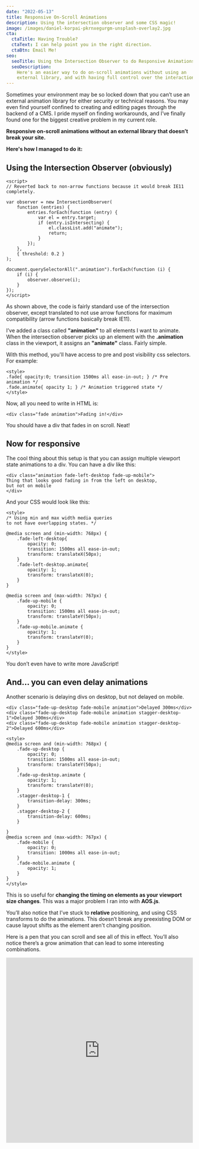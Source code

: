 ```yaml
---
date: "2022-05-13"
title: Responsive On-Scroll Animations
description: Using the intersection observer and some CSS magic!
image: /images/daniel-korpai-pkrnxegurgm-unsplash-overlay2.jpg
cta:
  ctaTitle: Having Trouble?
  ctaText: I can help point you in the right direction.
  ctaBtn: Email Me!
seo:
  seoTitle: Using the Intersection Observer to do Responsive Animations | Jason Somai
  seoDescription:
    Here's an easier way to do on-scroll animations without using an
    external library, and with having full control over the interactions.
---
```


Sometimes your environment may be so locked down that you can’t use an external animation library for either security or technical reasons. You may even find yourself confined to creating and editing pages through the backend of a CMS. I pride myself on finding workarounds, and I’ve finally found one for the biggest creative problem in my current role.

**Responsive on-scroll animations without an external library that doesn’t break your site.**

**Here's how I managed to do it:**

## Using the Intersection Observer (obviously)

```
<script>
// Reverted back to non-arrow functions because it would break IE11 completely.

var observer = new IntersectionObserver(
	function (entries) {
		entries.forEach(function (entry) {
			var el = entry.target;
			if (entry.isIntersecting) {
				el.classList.add("animate");
				return;
			}
		});
	},
	{ threshold: 0.2 }
);

document.querySelectorAll(".animation").forEach(function (i) {
	if (i) {
		observer.observe(i);
	}
});
</script>
```

As shown above, the code is fairly standard use of the intersection observer, except translated to not use arrow functions for maximum compatibility (arrow functions basically break IE11).

I’ve added a class called **"animation"** to all elements I want to animate. When the intersection observer picks up an element with the **.animation** class in the viewport, it assigns an **"animate"** class. Fairly simple.

With this method, you'll have access to pre and post visibility css selectors. For example:

```
<style>
.fade{ opacity:0; transition 1500ms all ease-in-out; } /* Pre animation */
.fade.animate{ opacity 1; } /* Animation triggered state */
</style>
```

Now, all you need to write in HTML is:

```
<div class="fade animation">Fading in!</div>
```

You should have a div that fades in on scroll. Neat!

## Now for responsive

The cool thing about this setup is that you can assign multiple viewport state animations to a div. You can have a div like this:

```
<div class="animation fade-left-desktop fade-up-mobile">
Thing that looks good fading in from the left on desktop,
but not on mobile
</div>
```

And your CSS would look like this:

```
<style>
/* Using min and max width media queries
to not have overlapping states. */

@media screen and (min-width: 768px) {
	.fade-left-desktop{
		opacity: 0;
		transition: 1500ms all ease-in-out;
		transform: translateX(50px);
	}
	.fade-left-desktop.animate{
		opacity: 1;
		transform: translateX(0);
	}
}

@media screen and (max-width: 767px) {
	.fade-up-mobile {
		opacity: 0;
		transition: 1500ms all ease-in-out;
        transform: translateY(50px);
	}
	.fade-up-mobile.animate {
		opacity: 1;
		transform: translateY(0);
	}
}
</style>
```

You don’t even have to write more JavaScript!

## And... you can even delay animations

Another scenario is delaying divs on desktop, but not delayed on mobile.

```
<div class="fade-up-desktop fade-mobile animation">Delayed 300ms</div>
<div class="fade-up-desktop fade-mobile animation stagger-desktop-1">Delayed 300ms</div>
<div class="fade-up-desktop fade-mobile animation stagger-desktop-2">Delayed 600ms</div>

<style>
@media screen and (min-width: 768px) {
	.fade-up-desktop {
		opacity: 0;
		transition: 1500ms all ease-in-out;
		transform: translateY(50px);
	}
	.fade-up-desktop.animate {
		opacity: 1;
		transform: translateY(0);
	}
	.stagger-desktop-1 {
		transition-delay: 300ms;
	}
	.stagger-desktop-2 {
		transition-delay: 600ms;
	}

}
@media screen and (max-width: 767px) {
	.fade-mobile {
		opacity: 0;
		transition: 1000ms all ease-in-out;
	}
	.fade-mobile.animate {
		opacity: 1;
	}
}
</style>
```

This is so useful for **changing the timing on elements as your viewport size changes**. This was a major problem I ran into with **AOS.js**.

You’ll also notice that I’ve stuck to **relative** positioning, and using CSS transforms to do the animations. This doesn’t break any preexisting DOM or cause layout shifts as the element aren't changing position.

Here is a pen that you can scroll and see all of this in effect. You’ll also notice there’s a grow animation that can lead to some interesting combinations.

<iframe height="500" style="width: 100%;" scrolling="no" title="Easy On Scroll Responsive Animations" src="https://codepen.io/jsomai/embed/MWQgPRY?default-tab=result&theme-id=dark" frameborder="no" loading="lazy" allowtransparency="true" allowfullscreen="true">
  See the Pen <a href="https://codepen.io/jsomai/pen/MWQgPRY">
  Easy On Scroll Responsive Animations</a> by Jason Somai (<a href="https://codepen.io/jsomai">@jsomai</a>)
  on <a href="https://codepen.io">CodePen</a>.
</iframe>
